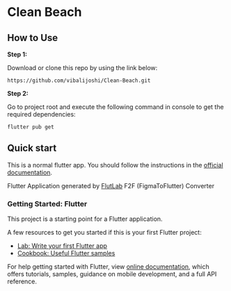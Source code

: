 # Clean Beach

## How to Use 

**Step 1:**

Download or clone this repo by using the link below:

```
https://github.com/vibalijoshi/Clean-Beach.git
```

**Step 2:**

Go to project root and execute the following command in console to get the required dependencies: 

```
flutter pub get 
```
## Quick start

This is a normal flutter app. You should follow the instructions in the [official documentation](https://flutter.io/docs/get-started/install).

Flutter Application generated by [FlutLab](https://flutlab.io) F2F (FigmaToFlutter) Converter

### Getting Started: Flutter

This project is a starting point for a Flutter application.

A few resources to get you started if this is your first Flutter project:

- [Lab: Write your first Flutter app](https://flutter.dev/docs/get-started/codelab)
- [Cookbook: Useful Flutter samples](https://flutter.dev/docs/cookbook)

For help getting started with Flutter, view
[online documentation](https://flutter.dev/docs), which offers tutorials,
samples, guidance on mobile development, and a full API reference.
